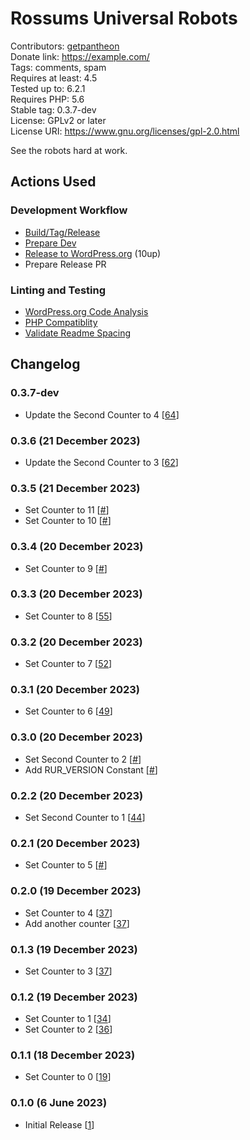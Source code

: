 # Rossums Universal Robots
Contributors: [getpantheon](https://profiles.wordpress.org/getpantheon)  
Donate link: https://example.com/  
Tags: comments, spam  
Requires at least: 4.5  
Tested up to: 6.2.1  
Requires PHP: 5.6  
Stable tag: 0.3.7-dev  
License: GPLv2 or later  
License URI: https://www.gnu.org/licenses/gpl-2.0.html 

See the robots hard at work.

## Actions Used

### Development Workflow
* [Build/Tag/Release](https://github.com/pantheon-systems/plugin-release-actions/)
* [Prepare Dev](https://github.com/pantheon-systems/plugin-release-actions/)
* [Release to WordPress.org](https://github.com/10up/action-wordpress-plugin-deploy) (10up)
* Prepare Release PR

### Linting and Testing
* [WordPress.org Code Analysis](https://github.com/pantheon-systems/action-wporg-validator/)
* [PHP Compatiblity](https://github.com/pantheon-systems/phpcompatibility-action/)
* [Validate Readme Spacing](https://github.com/pantheon-systems/validate-readme-spacing/)

## Changelog

### 0.3.7-dev
* Update the Second Counter to 4 [[64](https://github.com/pantheon-systems/plugin-pipeline-example/pull/64)]

### 0.3.6 (21 December 2023)
* Update the Second Counter to 3 [[62](https://github.com/pantheon-systems/plugin-pipeline-example/pull/62)]

### 0.3.5 (21 December 2023)
* Set Counter to 11 [[#](https://github.com/pantheon-systems/plugin-pipeline-example/pull/#)]
* Set Counter to 10 [[#](https://github.com/pantheon-systems/plugin-pipeline-example/pull/#)]

### 0.3.4 (20 December 2023)
* Set Counter to 9 [[#](https://github.com/pantheon-systems/plugin-pipeline-example/pull/#)]

### 0.3.3 (20 December 2023)
* Set Counter to 8 [[55](https://github.com/pantheon-systems/plugin-pipeline-example/pull/55)]

### 0.3.2 (20 December 2023)
* Set Counter to 7 [[52](https://github.com/pantheon-systems/plugin-pipeline-example/pull/52)]

### 0.3.1 (20 December 2023)
* Set Counter to 6 [[49](https://github.com/pantheon-systems/plugin-pipeline-example/pull/49)]

### 0.3.0 (20 December 2023)
* Set Second Counter to 2 [[#](https://github.com/pantheon-systems/plugin-pipeline-example/pull/#)]
* Add RUR_VERSION Constant [[#](https://github.com/pantheon-systems/plugin-pipeline-example/pull/#)]

### 0.2.2 (20 December 2023)
* Set Second Counter to 1 [[44](https://github.com/pantheon-systems/plugin-pipeline-example/pull/44)]

### 0.2.1 (20 December 2023)
* Set Counter to 5 [[#](https://github.com/pantheon-systems/plugin-pipeline-example/pull/#)]

### 0.2.0 (19 December 2023)
* Set Counter to 4 [[37](https://github.com/pantheon-systems/plugin-pipeline-example/pull/37)]
* Add another counter [[37](https://github.com/pantheon-systems/plugin-pipeline-example/pull/37)]

### 0.1.3 (19 December 2023)
* Set Counter to 3 [[37](https://github.com/pantheon-systems/plugin-pipeline-example/pull/37)]

### 0.1.2 (19 December 2023)
* Set Counter to 1 [[34](https://github.com/pantheon-systems/plugin-pipeline-example/pull/34)]
* Set Counter to 2 [[36](https://github.com/pantheon-systems/plugin-pipeline-example/pull/36)]

### 0.1.1 (18 December 2023)
* Set Counter to 0 [[19](https://github.com/pantheon-systems/plugin-pipeline-example/pull/19)]

### 0.1.0 (6 June 2023)
* Initial Release [[1](https://github.com/pantheon-systems/plugin-pipeline-example/pull/1)]
